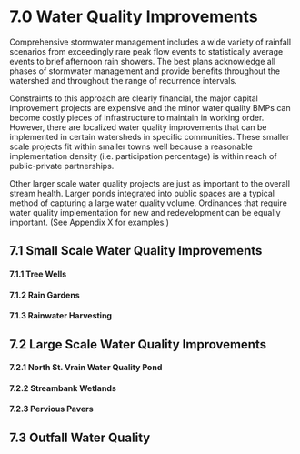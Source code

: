 7.0 Water Quality Improvements
==============================

Comprehensive stormwater management includes a wide variety of rainfall
scenarios from exceedingly rare peak flow events to statistically
average events to brief afternoon rain showers. The best plans
acknowledge all phases of stormwater management and provide benefits
throughout the watershed and throughout the range of recurrence
intervals.

Constraints to this approach are clearly financial, the major capital
improvement projects are expensive and the minor water quality BMPs can
become costly pieces of infrastructure to maintain in working order.
However, there are localized water quality improvements that can be
implemented in certain watersheds in specific communities. These smaller
scale projects fit within smaller towns well because a reasonable
implementation density (i.e. participation percentage) is within reach
of public-private partnerships.

Other larger scale water quality projects are just as important to the
overall stream health. Larger ponds integrated into public spaces are a
typical method of capturing a large water quality volume. Ordinances
that require water quality implementation for new and redevelopment can
be equally important. (See Appendix X for examples.)

7.1 Small Scale Water Quality Improvements
------------------------------------------

#### 7.1.1 Tree Wells

#### 7.1.2 Rain Gardens

#### 7.1.3 Rainwater Harvesting

7.2 Large Scale Water Quality Improvements
------------------------------------------

#### 7.2.1 North St. Vrain Water Quality Pond

#### 7.2.2 Streambank Wetlands

#### 7.2.3 Pervious Pavers

7.3 Outfall Water Quality
-------------------------
